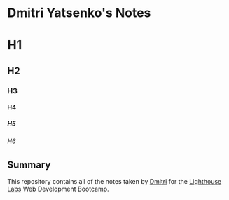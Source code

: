 # Dmitri Yatsenko's Notes

# H1
## H2
### H3
#### H4
##### H5
###### H6

## Summary
This repository contains all of the notes taken by [Dmitri](https://github.com/DmitriYatsenko) for the [Lighthouse Labs](lighthouselabs.ca) Web Development Bootcamp.
